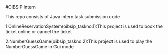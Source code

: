 #OIBSIP Intern

This repo consists of Java intern task submission code

1.OnlineReservationSystem(oibsip_taskno.1):This project is used to book the ticket online or cancel the ticket

2.NumberGuessGame(oibsip_taskno.2):This project is used to play the NumberGuessGame in Gui mode
